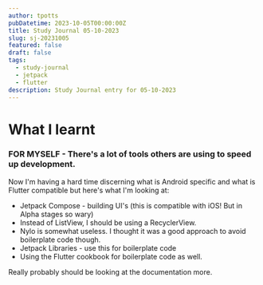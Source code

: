 ```yaml
---
author: tpotts
pubDatetime: 2023-10-05T00:00:00Z
title: Study Journal 05-10-2023
slug: sj-20231005
featured: false
draft: false
tags:
  - study-journal
  - jetpack
  - flutter
description: Study Journal entry for 05-10-2023
---
```


# What I learnt

### FOR MYSELF - There's a lot of tools others are using to speed up development.

Now I'm having a hard time discerning what is Android specific and what is Flutter compatible but here's what I'm looking at:

- Jetpack Compose - building UI's (this is compatible with iOS! But in Alpha stages so wary)
- Instead of ListView, I should be using a RecyclerView.
- Nylo is somewhat useless. I thought it was a good approach to avoid boilerplate code though.
- Jetpack Libraries - use this for boilerplate code
- Using the Flutter cookbook for boilerplate code as well.

Really probably should be looking at the documentation more.

